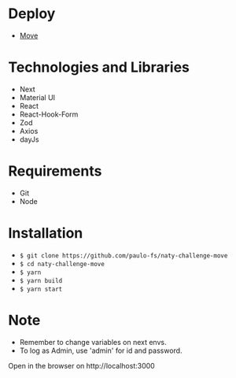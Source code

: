 # Deploy

<ul>
  <li>
    <a href="https://naty-challenge-move.vercel.app/">Move</a>
  </li>
</ul>

# Technologies and Libraries

<ul>
  <li>Next</li>
  <li>Material UI</li>
  <li>React</li>
  <li>React-Hook-Form</li>
  <li>Zod</li>
  <li>Axios</li>
  <li>dayJs</li>
</ul>

# Requirements

<ul>
  <li>Git</li>
  <li>Node</li>
</ul>

# Installation

<ul>
  <li><code>$ git clone https://github.com/paulo-fs/naty-challenge-move</code></li>
  <li><code>$ cd naty-challenge-move</code></li>
  <li><code>$ yarn </code></li>
  <li><code>$ yarn build</code></li>
  <li><code>$ yarn start</code></li>
</ul>

# Note

<ul>
  <li>Remember to change variables on next envs.</li>
  <li>To log as Admin, use 'admin' for id and password.</li>
</ul>

Open in the browser on http://localhost:3000
